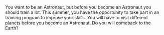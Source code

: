 You want to be an Astronaut, but before you become an Astronaut you should train a lot. This summer, you have the opportunity to take part in an training program to improve your skills. You will have to visit different planets before you become an Astronaut. Do you will comeback to the Earth?